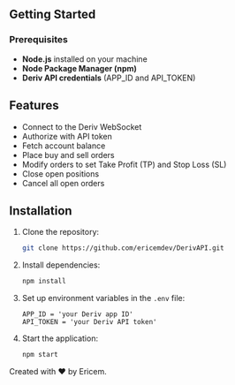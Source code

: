 
## Getting Started

### Prerequisites
- **Node.js** installed on your machine
- **Node Package Manager (npm)**
- **Deriv API credentials** (APP_ID and API_TOKEN)

## Features

- Connect to the Deriv WebSocket
- Authorize with API token
- Fetch account balance
- Place buy and sell orders
- Modify orders to set Take Profit (TP) and Stop Loss (SL)
- Close open positions
- Cancel all open orders

## Installation

1. Clone the repository:

    ```bash
    git clone https://github.com/ericemdev/DerivAPI.git
    ```

2. Install dependencies:

    ```bash
    npm install
    ```

3. Set up environment variables in the `.env` file:

    ```env
    APP_ID = 'your Deriv app ID'
    API_TOKEN = 'your Deriv API token'
    ```

4. Start the application:

    ```bash
    npm start
    ```

Created with ❤️ by Ericem.
